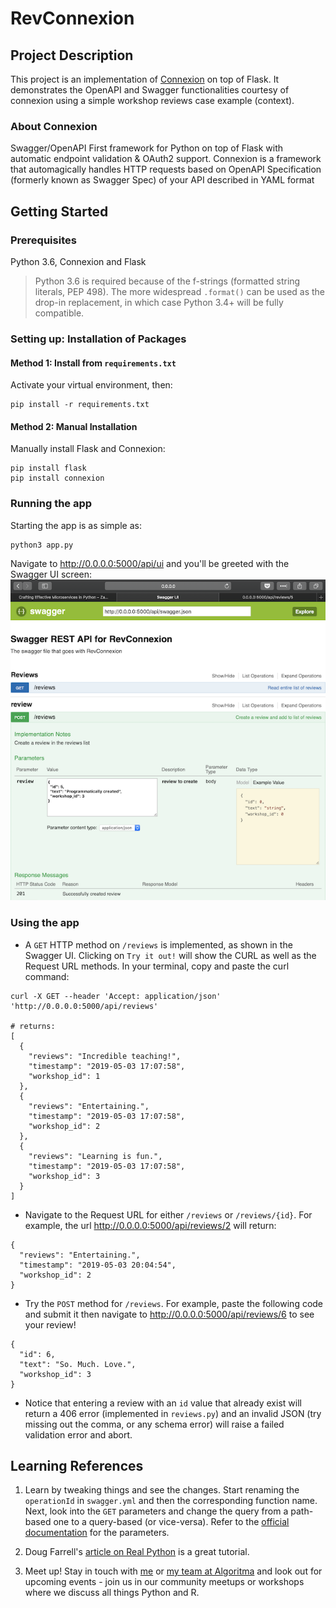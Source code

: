 # RevConnexion

## Project Description
This project is an implementation of [Connexion](connexion.readthedocs.io/en/latest/) on top of Flask. It demonstrates the OpenAPI and Swagger functionalities courtesy of connexion using a simple workshop reviews case example (context).

### About Connexion
Swagger/OpenAPI First framework for Python on top of Flask with automatic endpoint validation & OAuth2 support. Connexion is a framework that automagically handles HTTP requests based on OpenAPI Specification (formerly known as Swagger Spec) of your API described in YAML format

## Getting Started

### Prerequisites
Python 3.6, Connexion and Flask

> Python 3.6 is required because of the f-strings (formatted string literals, PEP 498). The more widespread `.format()` can be used as the drop-in replacement, in which case Python 3.4+ will be fully compatible.  

### Setting up: Installation of Packages
#### Method 1: Install from `requirements.txt`
Activate your virtual environment, then:
```
pip install -r requirements.txt
```

#### Method 2: Manual Installation
Manually install Flask and Connexion:
```
pip install flask
pip install connexion
```

### Running the app
Starting the app is as simple as:
```
python3 app.py
```

Navigate to http://0.0.0.0:5000/api/ui and you'll be greeted with the Swagger UI screen:
![](ui.png)

### Using the app
- A `GET` HTTP method on `/reviews` is implemented, as shown in the Swagger UI. Clicking on `Try it out!` will show the CURL as well as the Request URL methods. In your terminal, copy and paste the curl command:
```
curl -X GET --header 'Accept: application/json' 'http://0.0.0.0:5000/api/reviews'

# returns:
[
  {
    "reviews": "Incredible teaching!",
    "timestamp": "2019-05-03 17:07:58",
    "workshop_id": 1
  },
  {
    "reviews": "Entertaining.",
    "timestamp": "2019-05-03 17:07:58",
    "workshop_id": 2
  },
  {
    "reviews": "Learning is fun.",
    "timestamp": "2019-05-03 17:07:58",
    "workshop_id": 3
  }
]
```

- Navigate to the Request URL for either `/reviews` or `/reviews/{id}`. For example, the  url http://0.0.0.0:5000/api/reviews/2 will return:
```
{
  "reviews": "Entertaining.",
  "timestamp": "2019-05-03 20:04:54",
  "workshop_id": 2
}
```

- Try the `POST` method for `/reviews`. For example, paste the following code and submit it then navigate to http://0.0.0.0:5000/api/reviews/6 to see your review!
```
{
  "id": 6,
  "text": "So. Much. Love.",
  "workshop_id": 3
}
```

- Notice that entering a review with an `id` value that already exist will return a 406 error (implemented in `reviews.py`) and an invalid JSON (try missing out the comma, or any schema error) will raise a failed validation error and abort.

## Learning References
1. Learn by tweaking things and see the changes. Start renaming the `operationId` in `swagger.yml` and then the corresponding function name. Next, look into the `GET` parameters and change the query from a path-based one to a query-based (or vice-versa). Refer to the [official documentation](https://swagger.io/docs/specification/describing-parameters/) for the parameters.

2. Doug Farrell's [article on Real Python](https://realpython.com/flask-connexion-rest-api/) is a great tutorial.

3. Meet up! Stay in touch with [me](https://www.facebook.com/onlyphantom)  or [my team at Algoritma](https://algorit.ma) and look out for upcoming events - join us in our community meetups or workshops where we discuss all things Python and R.